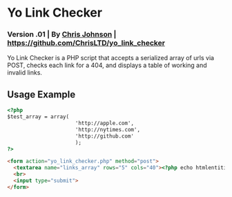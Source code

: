 # Yo Link Checker
### Version .01 | By [Chris Johnson](http://chrisltd.com) | https://github.com/ChrisLTD/yo_link_checker

Yo Link Checker is a PHP script that accepts a serialized array of urls via POST, checks each link for a 404, and displays a table of working and invalid links.

## Usage Example
```html
<?php
$test_array = array(
                      'http://apple.com',
                      'http://nytimes.com',
                      'http://github.com'
                      );
?>

<form action="yo_link_checker.php" method="post">
  <textarea name="links_array" rows="5" cols="40"><?php echo htmlentities(serialize($test_array)); ?></textarea>
  <br>
  <input type="submit">
</form>  
```